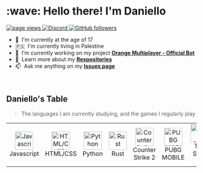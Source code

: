 <h1 align="left" id="macropower-title">:wave: Hello there! I'm Daniello</h1>

<p align="left">
  <a href="https://github.com/realdaniello/">
    <img src="https://komarev.com/ghpvc/?username=realsharky&logo=view" alt="page views" />
  </a>
  <a href="https://discordapp.com/users/1145353554660446229/">
    <img alt="Discord" src="https://img.shields.io/website?url=https://discordapp.com/users/1145353554660446229/&logo=discord">
  </a>
<!--
  <a href="https://github.com/Shark-8888/">
    <img alt="Website" src="https://img.shields.io/website?url=https%3A%2F%2Fjacobcolvin.com">
  </a>-->
  <a href="https://github.com/realsharky?tab=followers">
    <img alt="GitHub followers" src="https://img.shields.io/github/followers/realsharky?style=flat&logo=github">
  </a>
</p>

- :office: &nbsp;I'm currently at the age of 17
- :palestinian_territories: &nbsp;I'm currently living in Palestine
- :seedling: &nbsp;I’m currently working on my project **[Orange Multiplayer - Official Bot](https://github.com/realdaniello/orangemultiplayer_bot)**
- :book: &nbsp;Learn more about my **[Respositories](https://github.com/realdaniello?tab=repositories)**
- :mailbox: &nbsp;Ask me anything on my **[Issues page](https://github.com/realdaniello/realdaniello/issues)**

<br>

<h2 align="left" id="shark-table">Daniello's Table</h2>

> The languages I am currently studying, and the games I regularly play

<table>
  <tr>
    <td align="center" width="96">
      <a href="#shark-table">
        <img src="https://raw.githubusercontent.com/realdiegopoptart/realdiegopoptart/main/assets/langs/lang-javascript.png" width="48" height="48" alt="Javascript" />
      </a>
      <br>Javascript
    </td>
    <td align="center" width="96">
      <a href="#shark-table">
        <img src="https://raw.githubusercontent.com/realdiegopoptart/realdiegopoptart/main/assets/langs/lang-html.png" width="48" height="48" alt="HTML/CSS" />
      </a>
      <br>HTML/CSS
    </td>
    <td align="center" width="96">
      <a href="#shark-table">
        <img src="https://raw.githubusercontent.com/realdiegopoptart/realdiegopoptart/main/assets/langs/lang-python.png" width="48" height="48" alt="Python" />
      </a>
      <br>Python
    </td>
    <td align="center" width="96">
      <a href="#shark-table">
        <img src="https://files.facepunch.com/lewis/1b2911b1/rust-marque.svg" width="48" height="48" alt="Rust" />
      </a>
      <br>Rust
    </td>
    <td align="center" width="96">
      <a href="#shark-table">
        <img src="https://i.imgur.com/3mQJJA4.png" width="48" height="48" alt="Counter Strike 2" />
      </a>
      <br>Counter Strike 2
    </td>
    <td align="center" width="96">
      <a href="#shark-table">
        <img src="https://play-lh.googleusercontent.com/uqq6a-fHayQxsNQkxB9ZZXag8N7Du5mOEKcScr9yltHqx3RKgCdr9VJHKGO2vY_GUe0=s48-rw" width="48" height="48" alt="PUBG MOBILE" />
      </a>
      <br>PUBG MOBILE
    </td>
    <td align="center" width="96">
      <a href="#shark-table">
        <img src="https://encrypted-tbn0.gstatic.com/images?q=tbn:ANd9GcSdPKBmPOlV-Gx-QOTQh2-EmSJg1qtyOk41pg&usqp=CAU" width="48" height="48" alt="The Sims 4" />
      </a>
      <br>The Sims 4
    </td>
    <td align="center" width="96">
      <a href="#shark-table">
        <img src="https://www.sovahost.net/wp-content/uploads/2020/02/samp-logo-png-6.png" width="48" height="48" alt="SA-MP" />
      </a>
      <br>SA-MP
    </td>
</table>
